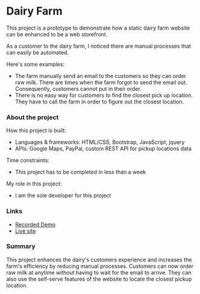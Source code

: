 # Dairy Farm

This project is a prototype to demonstrate how a static dairy farm website can be enhanced to be a web storefront.

As a customer to the dairy farm, I noticed there are manual processes that can easily be automated.

Here's some examples:
* The farm manually send an email to the customers so they can order raw milk. There are times when the farm forgot to send the email out. Consequently, customers cannot put in their order.
* There is no easy way for customers to find the closest pick up location. They have to call the farm in order to figure out the closest location.

### About the project

How this project is built:
* Languages & frameworks: HTML/CSS, Bootstrap, JavaScript, jquery
* APIs: Google Maps, PayPal, custom REST API for pickup locations data

Time constraints:
* This project has to be completed in less than a week

My role in this project:
* I am the sole developer for this project

### Links

* [Recorded Demo](https://youtu.be/pbSeCmczc4c)
* [Live site](http://mydairy.surge.sh/)

### Summary

This project enhances the dairy's customers experience and increases the farm's efficiency by reducing manual processes. Customers can now order raw milk at anytime without having to wait for the email to arrive. They can also use the self-serve features of the website to locate the closest pickup location.
